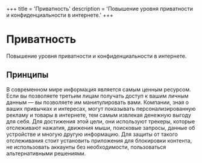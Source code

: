 +++
title = 'Приватность'
description = 'Повышение уровня приватности и конфиденциальности в интернете.'
+++
# Приватность

Повышение уровня приватности и конфиденциальности в интернете.

## Принципы

В современном мире информация является самым ценным ресурсом. Если вы
позволяете третьим лицам получать доступ к вашим личным данным — вы позволяете
им манипулировать вами. Компании, зная о ваших привычках и интересах, могут
показывать персонализированную рекламу и товары в интернете, тем самым извлекая
денежную выгоду для себя. Для достижения этой цели, они используют трекеры,
которые отслеживают нажатия, движения мыши, поисковые запросы, данные об
устройстве и многую другую информацию. Для защиты от такого отслеживания стоит
установить приложения для блокировки контента, не использовать аккаунты без
необходимости, пользоваться альтернативными решениями.
